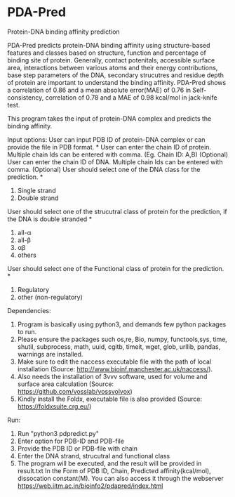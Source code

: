 # PDA-Pred
Protein-DNA binding affinity prediction

PDA-Pred predicts protein-DNA binding affinity using structure-based features and classes based on structure, function and percentage of binding site of protein. Generally, contact potenitals, accessible surface area, interactions between various atoms and their energy contributions, base step parameters of the DNA, secondary strucutres and residue depth of protein are important to understand the binding affinity. PDA-Pred shows a correlation of 0.86 and a mean absolute error(MAE) of 0.76 in Self-consistency, correlation of 0.78 and a MAE of 0.98 kcal/mol in jack-knife test.

This program takes the input of protein-DNA complex and predicts the binding affinity.

Input options:
User can input PDB ID of protein-DNA complex or can provide the file in PDB format. *
User can enter the chain ID of protein. Multiple chain Ids can be entered with comma. (Eg. Chain ID: A,B) (Optional)
User can enter the chain ID of DNA. Multiple chain Ids can be entered with comma. (Optional)
User should select one of the DNA class for the prediction. *
1. Single strand
2. Double strand

User should select one of the strucutral class of protein for the prediction, if the DNA is double stranded *
1. all-α
2. all-β
3. αβ
4. others

User should select one of the Functional class of protein for the prediction. *
1. Regulatory
2. other (non-regulatory)

Dependencies:
1. Program is basically using python3, and demands few python packages to run.
2. Please ensure the packages such os,re, Bio, numpy, functools,sys, time, shutil, subprocess, math, uuid, cgitb, timeit, wget, glob, urllib, pandas, warnings are installed.
3. Make sure to edit the naccess executable file with the path of local installation (Source: http://www.bioinf.manchester.ac.uk/naccess/).
4. Also needs the installation of 3vvv software, used for volume and surface area calculation (Source: https://github.com/vosslab/vossvolvox)
5. Kindly install the Foldx, executable file is also provided (Source: https://foldxsuite.crg.eu/)

Run:
1. Run "python3 pdpredict.py"
2. Enter option for PDB-ID and PDB-file
3. Provide the PDB ID or PDB-file with chain
4. Enter the DNA strand, strucutral and functional class
5. The program will be executed, and the result will be provided in result.txt
In the Form of PDB ID, Chain, Predicted affinity(kcal/mol), dissocation constant(M).
You can also access it through the webserver https://web.iitm.ac.in/bioinfo2/pdapred/index.html
